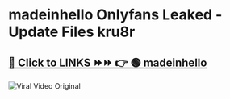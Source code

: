 
 # madeinhello Onlyfans Leaked - Update Files kru8r

## <h2><a href="https://clipsfans.com/madeinhello&ref=git">🔗 Click to LINKS ⏩⏩ 👉 🟢 madeinhello </a></h2>

<a href="https://clipsfans.com/madeinhello&ref=git" rel="nofollow" data-target="animated-image.originalLink"><img src="https://i.ibb.co.com/xMMVF88/686577567.gif" alt="Viral Video Original" style="max-width: 100%; display: inline-block;" data-target="animated-image.originalImage"></a>

